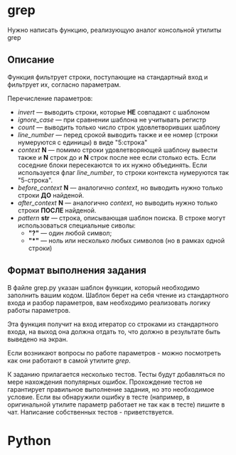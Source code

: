 
grep
==================

Нужно написать функцию, реализующую аналог консольной утилиты grep

Описание
--------

Функция фильтрует строки, поступающие на стандартный вход и фильтрует их, согласно параметрам.

Перечисление параметров:
* _invert_ — выводить строки, которые __НЕ__ совпадают с шаблоном
* _ignore_case_ — при сравнении шаблона не учитывать регистр
* _count_ — выводить только число строк удовлетворивших шаблону
* _line_number_ — перед срокой выводить также и ее номер (строки нумеруются с единицы) в виде "5:строка"
* _context_ __N__ — помимо строки удовлетворяющей шаблону вывести также и __N__ строк до и __N__ строк после нее если столько есть. Если соседние блоки пересекаются то их нужно объединять. Если используется флаг _line_number_, то строки контекста нумеруются так "5-строка".
* _before_context_ __N__ — аналогично _context_, но выводить нужно только строки __ДО__ найденой.
* _after_context_ __N__ — аналогично _context_, но выводить нужно только строки __ПОСЛЕ__ найденой.
* _pattern_ __str__ — строка, описывающая шаблон поиска. В строке могут использоваться специальные сиволы:
    * __"?"__ — один любой символ;
    * __"*"__ — ноль или несколько любых символов (но в рамках одной строки)

Формат выполнения задания
-------

В файле grep.py указан шаблон функции, который необходимо заполнить вашим кодом. Шаблон берет на себя чтение из стандартного входа и разбор параметров, вам необходимо реализовать логику работы параметров.

Эта функция получит на вход итератор со строками из стандартного входа, на выход она должна отдать то, что должно в результате быть выведено на экран.

Если возникают вопросы по работе параметров - можно посмотреть как они работают в самой утилите _grep_.

К заданию прилагается несколько тестов. Тесты будут добавляться по мере нахождения популярных ошибок. Прохождение тестов не гарантирует правильное выполнение задания, но это необходимое условие. Если вы обнаружили ошибку в тесте (например, в оригинальной утилите параметр работает не так как в тесте) пишите в чат. Написание собственных тестов - приветствуется.
# Python
